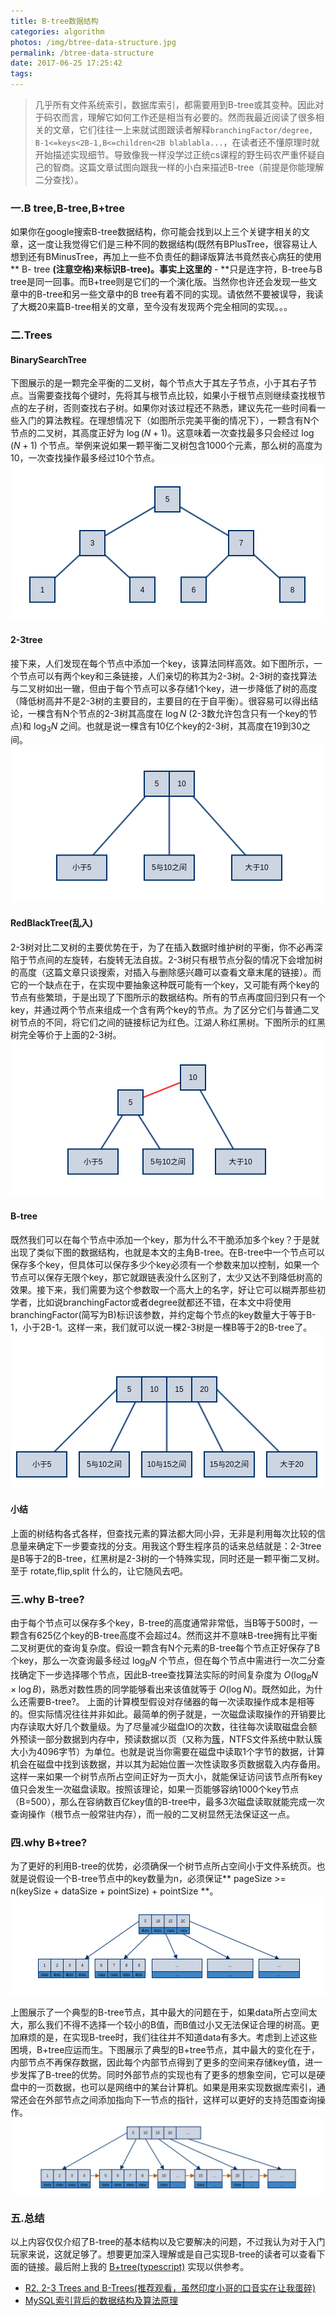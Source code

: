 ```yaml
---
title: B-tree数据结构
categories: algorithm
photos: /img/btree-data-structure.jpg
permalink: /btree-data-structure
date: 2017-06-25 17:25:42
tags:
---
```



> 几乎所有文件系统索引，数据库索引，都需要用到B-tree或其变种。因此对于码农而言，理解它如何工作还是相当有必要的。然而我最近阅读了很多相关的文章，它们往往一上来就试图跟读者解释`branchingFactor/degree, B-1<=keys<2B-1,B<=children<2B blablabla...`，在读者还不懂原理时就开始描述实现细节。导致像我一样没学过正统cs课程的野生码农严重怀疑自己的智商。这篇文章试图向跟我一样的小白来描述B-tree（前提是你能理解二分查找）。

### 一.B tree,B-tree,B+tree
如果你在google搜索B-tree数据结构，你可能会找到以上三个关键字相关的文章，这一度让我觉得它们是三种不同的数据结构(既然有BPlusTree，很容易让人想到还有BMinusTree，再加上一些不负责任的翻译版算法书竟然丧心病狂的使用** B- tree **(注意空格)来标识B-tree)。事实上这里的** - **只是连字符，B-tree与B tree是同一回事。而B+tree则是它们的一个演化版。当然你也许还会发现一些文章中的B-tree和另一些文章中的B tree有着不同的实现。请依然不要被误导，我读了大概20来篇B-tree相关的文章，至今没有发现两个完全相同的实现。。。

<!-- more -->

### 二.Trees

#### BinarySearchTree
下图展示的是一颗完全平衡的二叉树，每个节点大于其左子节点，小于其右子节点。当需要查找每个键时，先将其与根节点比较，如果小于根节点则继续查找根节点的左子树，否则查找右子树。如果你对该过程还不熟悉，建议先花一些时间看一些入门的算法教程。在理想情况下（如图所示完美平衡的情况下），一颗含有N个节点的二叉树，其高度正好为 $\log (N+1)$。这意味着一次查找最多只会经过 $\log (N+1)$ 个节点。举例来说如果一颗平衡二叉树包含1000个元素，那么树的高度为10，一次查找操作最多经过10个节点。
![bst](/img/content/B-tree/bst.png)

#### 2-3tree
接下来，人们发现在每个节点中添加一个key，该算法同样高效。如下图所示，一个节点可以有两个key和三条链接，人们亲切的称其为2-3树。2-3树的查找算法与二叉树如出一辙，但由于每个节点可以多存储1个key，进一步降低了树的高度（降低树高并不是2-3树的主要目的，主要目的在于自平衡）。很容易可以得出结论，一棵含有N个节点的2-3树其高度在 $\log N$ (2-3数允许包含只有一个key的节点)和 $\log _3N$ 之间。也就是说一棵含有10亿个key的2-3树，其高度在19到30之间。
![2-3tree](/img/content/B-tree/2-3tree.png)

#### RedBlackTree(乱入)
2-3树对比二叉树的主要优势在于，为了在插入数据时维护树的平衡，你不必再深陷于节点间的左旋转，右旋转无法自拔。2-3树只有根节点分裂的情况下会增加树的高度（这篇文章只谈搜索，对插入与删除感兴趣可以查看文章末尾的链接）。而它的一个缺点在于，在实现中要抽象这种既可能有一个key，又可能有两个key的节点有些繁琐，于是出现了下图所示的数据结构。所有的节点再度回归到只有一个key，并通过两个节点来组成一个含有两个key的节点。为了区分它们与普通二叉树节点的不同，将它们之间的链接标记为红色。江湖人称红黑树。下图所示的红黑树完全等价于上面的2-3树。
![rbtree](/img/content/B-tree/rbtree.png)

#### B-tree
既然我们可以在每个节点中添加一个key，那为什么不干脆添加多个key？于是就出现了类似下图的数据结构，也就是本文的主角B-tree。在B-tree中一个节点可以保存多个key，但具体可以保存多少个key必须有一个参数来加以控制，如果一个节点可以保存无限个key，那它就跟链表没什么区别了，太少又达不到降低树高的效果。接下来，我们需要为这个参数取一个高大上的名字，好让它可以糊弄那些初学者，比如说branchingFactor或者degree就都还不错，在本文中将使用branchingFactor(简写为B)标识该参数，并约定每个节点的key数量大于等于B-1，小于2B-1。这样一来，我们就可以说一棵2-3树是一棵B等于2的B-tree了。
![b-tree](/img/content/B-tree/b-tree.png)

#### 小结
上面的树结构各式各样，但查找元素的算法都大同小异，无非是利用每次比较的信息量来确定下一步要查找的分支。用我这个野生程序员的话来总结就是：2-3tree是B等于2的B-tree，红黑树是2-3树的一个特殊实现，同时还是一颗平衡二叉树。至于 rotate,flip,split 什么的，让它随风去吧。

### 三.why B-tree?
由于每个节点可以保存多个key，B-tree的高度通常非常低，当B等于500时，一颗含有625亿个key的B-tree高度不会超过4。然而这并不意味B-tree拥有比平衡二叉树更优的查询复杂度。假设一颗含有N个元素的B-tree每个节点正好保存了B个key，那么一次查询最多经过 $\log _BN$ 个节点，但在每个节点中需进行一次二分查找确定下一步选择哪个节点，因此B-tree查找算法实际的时间复杂度为 $O(\log _BN \times \log B)$，熟悉对数性质的同学能够看出来该值就等于 $O(\log N)$。既然如此，为什么还需要B-tree?。
上面的计算模型假设对存储器的每一次读取操作成本是相等的。但实际情况往往并非如此。最简单的例子就是，一次磁盘读取操作的开销要比内存读取大好几个数量级。为了尽量减少磁盘IO的次数，往往每次读取磁盘会额外预读一部分数据到内存中，预读数据以页（又称为[簇](https://zh.wikipedia.org/wiki/%E7%B0%87)，NTFS文件系统中默认簇大小为4096字节）为单位。也就是说当你需要在磁盘中读取1个字节的数据，计算机会在磁盘中找到该数据，并以其为起始位置一次性读取多页数据载入内存备用。这样一来如果一个树节点所占空间正好为一页大小，就能保证访问该节点所有key值只会发生一次磁盘读取。按照该理论，如果一页能够容纳1000个key节点（B=500），那么在容纳数百亿key值的B-tree中，最多3次磁盘读取就能完成一次查询操作（根节点一般常驻内存），而一般的二叉树显然无法保证这一点。

### 四.why B+tree?
为了更好的利用B-tree的优势，必须确保一个树节点所占空间小于文件系统页。也就是说假设一个B-tree节点中的key数量为n，必须保证** pageSize >= n(keySize + dataSize + pointSize) + pointSize **。
![b-tree-with-data](/img/content/B-tree/b-tree-with-data.png)

上图展示了一个典型的B-tree节点，其中最大的问题在于，如果data所占空间太大，那么我们不得不选择一个较小的B值，而B值过小又无法保证合理的树高。更加麻烦的是，在实现B-tree时，我们往往并不知道data有多大。考虑到上述这些困境，B+tree应运而生。下图展示了典型的B+tree节点，其中最大的变化在于，内部节点不再保存数据，因此每个内部节点得到了更多的空间来存储key值，进一步发挥了B-tree的优势。同时外部节点的实现也有了更多的想象空间，它可以是硬盘中的一页数据，也可以是网络中的某台计算机。如果是用来实现数据库索引，通常还会在外部节点之间添加指向下一节点的指针，这样可以更好的支持范围查询操作。
![b+tree](/img/content/B-tree/b+tree.png)

### 五.总结
以上内容仅仅介绍了B-tree的基本结构以及它要解决的问题，不过我认为对于入门玩家来说，这就足够了。想要更加深入理解或是自己实现B-tree的读者可以查看下面的链接。最后附上我的 [B+tree(typescript)](https://github.com/noob9527/algorithm-ts/tree/master/src/structure/dictionary/BPlusTree) 实现以供参考。

- [R2. 2-3 Trees and B-Trees(推荐观看，虽然印度小哥的口音实在让我蛋碎)](https://www.youtube.com/watch?v=TOb1tuEZ2X4&t=1124s)
- [MySQL索引背后的数据结构及算法原理](http://blog.codinglabs.org/articles/theory-of-mysql-index.html)
